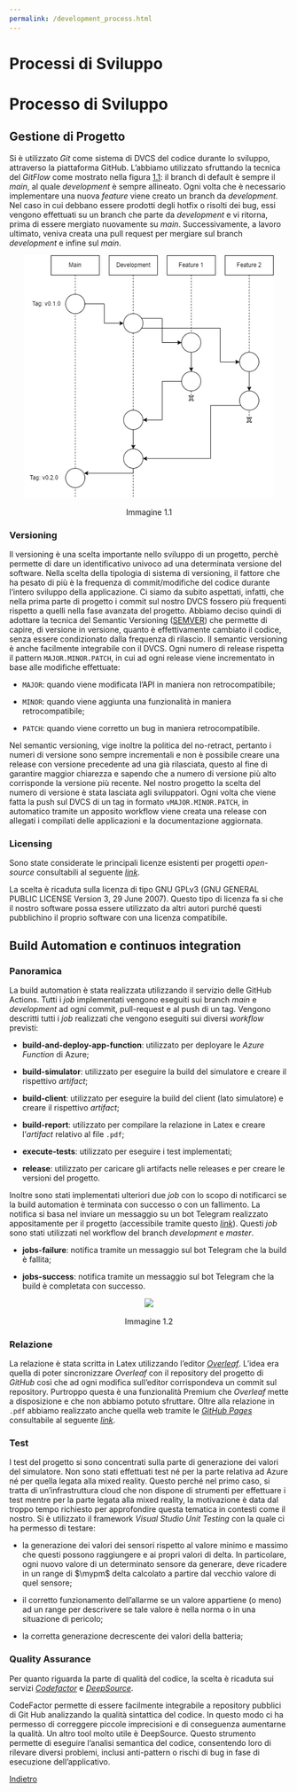 ```yaml
---
permalink: /development_process.html
---
```


# Processi di Sviluppo

<h1 id="processo-di-sviluppo">Processo di Sviluppo</h1>
<h2 id="gestione-di-progetto">Gestione di Progetto</h2>

<p>Si è utilizzato <em>Git</em> come sistema di DVCS del codice durante lo sviluppo, attraverso la piattaforma GitHub. L’abbiamo utilizzato sfruttando la tecnica del <em>GitFlow</em> come mostrato nella figura <a href="#pic:workflow" data-reference-type="ref" data-reference="pic:workflow">1.1</a>: il branch di default è sempre il <em>main</em>, al quale <em>development</em> è sempre allineato. Ogni volta che è necessario implementare una nuova <em>feature</em> viene creato un branch da <em>development</em>. Nel caso in cui debbano essere prodotti degli hotfix o risolti dei bug, essi vengono effettuati su un branch che parte da <em>development</em> e vi ritorna, prima di essere mergiato nuovamente su <em>main</em>. Successivamente, a lavoro ultimato, veniva creata una pull request per mergiare sul branch <em>development</em> e infine sul <em>main</em>.</p>

<div id="#pic:workflow">
  <p align="center">
      <img width="450" src="Images/gitWorkflow.png" />
      <center>Immagine 1.1</center>
  </p>
</div>

<h3 id="versioning">Versioning</h3>
<p>Il versioning è una scelta importante nello sviluppo di un progetto, perchè permette di dare un identificativo univoco ad una determinata versione del software. Nella scelta della tipologia di sistema di versioning, il fattore che ha pesato di più è la frequenza di commit/modifiche del codice durante l’intero sviluppo della applicazione. Ci siamo da subito aspettati, infatti, che nella prima parte di progetto i commit sul nostro DVCS fossero più frequenti rispetto a quelli nella fase avanzata del progetto. Abbiamo deciso quindi di adottare la tecnica del Semantic Versioning (<a href="https://semver.org/lang/it/">SEMVER</a>) che permette di capire, di versione in versione, quanto è effettivamente cambiato il codice, senza essere condizionato dalla frequenza di rilascio. Il semantic versioning è anche facilmente integrabile con il DVCS. Ogni numero di release rispetta il pattern <code>MAJOR.MINOR.PATCH</code>, in cui ad ogni release viene incrementato in base alle modifiche effettuate:</p>

<ul>
<li><p><code>MAJOR</code>: quando viene modificata l’API in maniera non retrocompatibile;</p></li>
<li><p><code>MINOR</code>: quando viene aggiunta una funzionalità in maniera retrocompatibile;</p></li>
<li><p><code>PATCH</code>: quando viene corretto un bug in maniera retrocompatibile.</p></li>
</ul>

<p>Nel semantic versioning, vige inoltre la politica del no-retract, pertanto i numeri di versione sono sempre incrementali e non è possibile creare una release con versione precedente ad una già rilasciata, questo al fine di garantire maggior chiarezza e sapendo che a numero di versione più alto corrisponde la versione più recente. Nel nostro progetto la scelta del numero di versione è stata lasciata agli sviluppatori. Ogni volta che viene fatta la push sul DVCS di un tag in formato <code>vMAJOR.MINOR.PATCH</code>, in automatico tramite un apposito workflow viene creata una release con allegati i compilati delle applicazioni e la documentazione aggiornata.</p>

<h3 id="licensing">Licensing</h3>

<p>Sono state considerate le principali licenze esistenti per progetti <em>open-source</em> consultabili al seguente <a href="https://choosealicense.com/licenses/"><em>link</em></a>.<br />

La scelta è ricaduta sulla licenza di tipo GNU GPLv3 (GNU GENERAL PUBLIC LICENSE Version 3, 29 June 2007). Questo tipo di licenza fa si che il nostro software possa essere utilizzato da altri autori purché questi pubblichino il proprio software con una licenza compatibile.</p>

<h2 id="build-automation-e-continuos-integration">Build Automation e continuos integration</h2>
<h3 id="panoramica">Panoramica</h3>

<p>La build automation è stata realizzata utilizzando il servizio delle GitHub Actions. Tutti i <em>job</em> implementati vengono eseguiti sui branch <em>main</em> e <em>development</em> ad ogni commit, pull-request e al push di un tag. Vengono descritti tutti i <em>job</em> realizzati che vengono eseguiti sui diversi <em>workflow</em> previsti:</p>
<ul>
<li><p><strong>build-and-deploy-app-function</strong>: utilizzato per deployare le <em>Azure Function</em> di Azure;</p></li>
<li><p><strong>build-simulator</strong>: utilizzato per eseguire la build del simulatore e creare il rispettivo <em>artifact</em>;</p></li>
<li><p><strong>build-client</strong>: utilizzato per eseguire la build del client (lato simulatore) e creare il rispettivo <em>artifact</em>;</p></li>
<li><p><strong>build-report</strong>: utilizzato per compilare la relazione in Latex e creare l’<em>artifact</em> relativo al file <code>.pdf</code>;</p></li>
<li><p><strong>execute-tests</strong>: utilizzato per eseguire i test implementati;</p></li>
<li><p><strong>release</strong>: utilizzato per caricare gli artifacts nelle releases e per creare le versioni del progetto.</p></li>
</ul>

<p>Inoltre sono stati implementati ulteriori due <em>job</em> con lo scopo di notificarci se la build automation è terminata con successo o con un fallimento. La notifica si basa nel inviare un messaggio su un bot Telegram realizzato appositamente per il progetto (accessibile tramite questo <a href="https://telegram.me/AzureHealthcareNotificator_bot"><em>link</em></a>). Questi <em>job</em> sono stati utilizzati nel workflow del branch <em>development</em> e <em>master</em>.</p>

<ul>
<li><p><strong>jobs-failure</strong>: notifica tramite un messaggio sul bot Telegram che la build è fallita;</p></li>
<li><p><strong>jobs-success</strong>: notifica tramite un messaggio sul bot Telegram che la build è completata con successo.</p></li>
</ul>

<div id="#pic:job-workflow">
  <p align="center">
      <img width="450" src="Images/" />
      <center>Immagine 1.2</center>
  </p>
</div>

<h3 id="relazione">Relazione</h3>

<p>La relazione è stata scritta in Latex utilizzando l’editor <a href="https://it.overleaf.com/"><em>Overleaf</em></a>. L’idea era quella di poter sincronizzare <em>Overleaf</em> con il repository del progetto di <em>GitHub</em> così che ad ogni modifica sull’editor corrispondeva un commit sul repository. Purtroppo questa è una funzionalità Premium che <em>Overleaf</em> mette a disposizione e che non abbiamo potuto sfruttare. Oltre alla relazione in <code>.pdf</code> abbiamo realizzato anche quella web tramite le <a href="https://pages.github.com/"><em>GitHub Pages</em></a> consultabile al seguente <a href="https://lucagiorgettismp.github.io/AzureHealthcareDigitalTwins/"><em>link</em></a>.</p>

<h3 id="test">Test</h3>

<p>I test del progetto si sono concentrati sulla parte di generazione dei valori del simulatore. Non sono stati effettuati test né per la parte relativa ad Azure né per quella legata alla mixed reality. Questo perché nel primo caso, si tratta di un’infrastruttura cloud che non dispone di strumenti per effettuare i test mentre per la parte legata alla mixed reality, la motivazione è data dal troppo tempo richiesto per approfondire questa tematica in contesti come il nostro. Si è utilizzato il framework <em>Visual Studio Unit Testing</em> con la quale ci ha permesso di testare:</p>
<ul>
  
<li><p>la generazione dei valori dei sensori rispetto al valore minimo e massimo che questi possono raggiungere e ai propri valori di delta. In particolare, ogni nuovo valore di un determinato sensore da generare, deve ricadere in un range di <span class="math inline">$\mypm$</span> delta calcolato a partire dal vecchio valore di quel sensore;</p></li>
<li><p>il corretto funzionamento dell’allarme se un valore appartiene (o meno) ad un range per descrivere se tale valore è nella norma o in una situazione di pericolo;</p></li>
<li><p>la corretta generazione decrescente dei valori della batteria;</p></li>
</ul>

<h3 id="quality-assurance">Quality Assurance</h3>

<p>Per quanto riguarda la parte di qualità del codice, la scelta è ricaduta sui servizi <a href="https://www.codefactor.io/"><em>Codefactor</em></a> e <a href="https://deepsource.io/"><em>DeepSource</em></a>.</p>
<p><span>CodeFactor</span> permette di essere facilmente integrabile a repository pubblici di Git Hub analizzando la qualità sintattica del codice. In questo modo ci ha permesso di correggere piccole imprecisioni e di conseguenza aumentarne la qualità. Un altro tool molto utile è DeepSource. Questo strumento permette di eseguire l’analisi semantica del codice, consentendo loro di rilevare diversi problemi, inclusi anti-pattern o rischi di bug in fase di esecuzione dell’applicativo.</p>

<a href="https://lucagiorgettismp.github.io/AzureHealthcareDigitalTwins/">Indietro</a>
